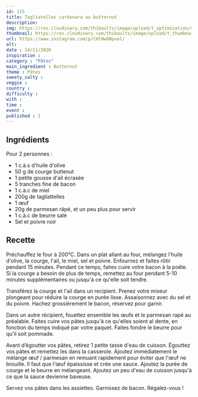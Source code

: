 ```yaml
---
id: 115
title: Tagliatelles carbonara au butternut
description: 
img: https://res.cloudinary.com/thibaults/image/upload/t_optimisation/v1605387431/Recipes/20201114_tagliatelles_carbonara_courges.jpg
thumbnail: https://res.cloudinary.com/thibaults/image/upload/t_thumbnail_josie/v1605387431/Recipes/20201114_tagliatelles_carbonara_courges.jpg
url: https://www.instagram.com/p/CHlNwONpuel/
alt: 
date : 14/11/2020
inspiration : 
category : "Pâtes"
main_ingredient : Butternut
theme : Pâtes
sweety_salty : 
veggie : 
country :
difficulty :
with : 
time : 
event :
published : 1
---
```


## Ingrédients
Pour 2 personnes :
 - 1 c.à.s d'huile d'olive
 - 50 g de courge buttenut
 - 1 petite gousse d'ail écrasée
 - 5 tranches fine de bacon
 - 1 c.à.c de miel
 - 200g de tagliattelles
 - 1 œuf
 - 20g de parmesan râpé, et un peu plus pour servir
 - 1 c.à.c de beurre salé
 - Sel et poivre noir

## Recette
Préchauffez le four à 200°C. Dans un plat allant au four, mélangez l'huile d'olive, la courge, l'ail, le miel, sel et poivre. Enfournez et faites rôtir pendant 15 minutes. Pendant ce temps, faites cuire votre bacon à la poêle. Si la courge a besoin de plus de temps, remettez au four pendant 5-10 minutes supplémentaires ou jusqu'à ce qu'elle soit tendre.

Transférez la courge et l'ail dans un recipient. Prenez votre mixeur plongeant pour réduire la courge en purée lisse. Assaisonnez avec du sel et du poivre. Hachez grossièrement le bacon, réservez pour garnir.

Dans un autre récipient, fouettez ensemble les œufs et le parmesan rapé au préalable. Faites cuire vos pâtes jusqu'à ce qu'elles soient al dente, en fonction du temps indiqué par votre paquet. Faites fondre le beurre pour qu'il soit pommade.

Avant d’égoutter vos pâtes, retirez 1 petite tasse d'eau de cuisson. Égouttez vos pâtes et remettez les dans la casserole. Ajoutez immédiatement le mélange œuf / parmesan en remuant rapidement pour éviter que l'œuf ne brouille. Il faut que l'œuf épaississe et crée une sauce. Ajoutez la purée de courge et le beurre en mélangeant. Ajoutez un peu d'eau de cuisson jusqu'à ce que la sauce devienne baveuse.

Servez vos pâtes dans les assiettes. Garnissez de bacon. Régalez-vous !